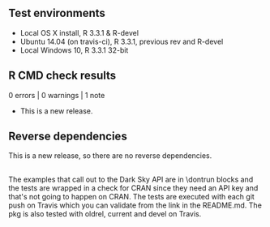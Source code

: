 ## Test environments

* Local OS X install, R 3.3.1 & R-devel
* Ubuntu 14.04 (on travis-ci), R 3.3.1, previous rev and R-devel
* Local Windows 10, R 3.3.1 32-bit

## R CMD check results

0 errors | 0 warnings | 1 note

* This is a new release.

## Reverse dependencies

This is a new release, so there are no reverse dependencies.

##

The examples that call out to the Dark Sky API
are in \dontrun blocks and the tests are wrapped 
in a check for CRAN since they need an API key
and that's not going to happen on CRAN. 
The tests are executed with each git push on Travis 
which you can validate from the link in the README.md.
The pkg is also tested with oldrel, current and devel
on Travis.
